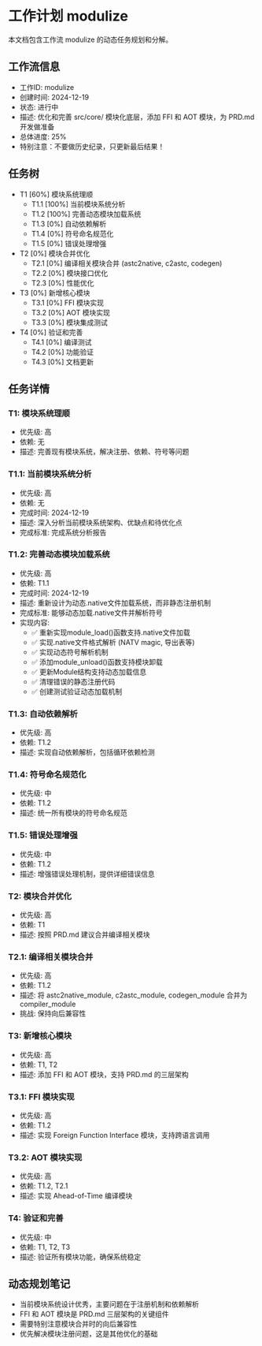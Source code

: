 # 工作计划 modulize

本文档包含工作流 modulize 的动态任务规划和分解。

## 工作流信息
- 工作ID: modulize
- 创建时间: 2024-12-19
- 状态: 进行中
- 描述: 优化和完善 src/core/ 模块化底层，添加 FFI 和 AOT 模块，为 PRD.md 开发做准备
- 总体进度: 25%
- 特别注意：不要做历史纪录，只更新最后结果！

## 任务树

- T1 [60%] 模块系统理顺
  - T1.1 [100%] 当前模块系统分析
  - T1.2 [100%] 完善动态模块加载系统
  - T1.3 [0%] 自动依赖解析
  - T1.4 [0%] 符号命名规范化
  - T1.5 [0%] 错误处理增强
- T2 [0%] 模块合并优化
  - T2.1 [0%] 编译相关模块合并 (astc2native, c2astc, codegen)
  - T2.2 [0%] 模块接口优化
  - T2.3 [0%] 性能优化
- T3 [0%] 新增核心模块
  - T3.1 [0%] FFI 模块实现
  - T3.2 [0%] AOT 模块实现
  - T3.3 [0%] 模块集成测试
- T4 [0%] 验证和完善
  - T4.1 [0%] 编译测试
  - T4.2 [0%] 功能验证
  - T4.3 [0%] 文档更新

## 任务详情

### T1: 模块系统理顺
- 优先级: 高
- 依赖: 无
- 描述: 完善现有模块系统，解决注册、依赖、符号等问题

### T1.1: 当前模块系统分析
- 优先级: 高
- 依赖: 无
- 完成时间: 2024-12-19
- 描述: 深入分析当前模块系统架构、优缺点和待优化点
- 完成标准: 完成系统分析报告

### T1.2: 完善动态模块加载系统
- 优先级: 高
- 依赖: T1.1
- 完成时间: 2024-12-19
- 描述: 重新设计为动态.native文件加载系统，而非静态注册机制
- 完成标准: 能够动态加载.native文件并解析符号
- 实现内容:
  - ✅ 重新实现module_load()函数支持.native文件加载
  - ✅ 实现.native文件格式解析 (NATV magic, 导出表等)
  - ✅ 实现动态符号解析机制
  - ✅ 添加module_unload()函数支持模块卸载
  - ✅ 更新Module结构支持动态加载信息
  - ✅ 清理错误的静态注册代码
  - ✅ 创建测试验证动态加载机制

### T1.3: 自动依赖解析
- 优先级: 高
- 依赖: T1.2
- 描述: 实现自动依赖解析，包括循环依赖检测

### T1.4: 符号命名规范化
- 优先级: 中
- 依赖: T1.2
- 描述: 统一所有模块的符号命名规范

### T1.5: 错误处理增强
- 优先级: 中
- 依赖: T1.2
- 描述: 增强错误处理机制，提供详细错误信息

### T2: 模块合并优化
- 优先级: 高
- 依赖: T1
- 描述: 按照 PRD.md 建议合并编译相关模块

### T2.1: 编译相关模块合并
- 优先级: 高
- 依赖: T1.2
- 描述: 将 astc2native_module, c2astc_module, codegen_module 合并为 compiler_module
- 挑战: 保持向后兼容性

### T3: 新增核心模块
- 优先级: 高
- 依赖: T1, T2
- 描述: 添加 FFI 和 AOT 模块，支持 PRD.md 的三层架构

### T3.1: FFI 模块实现
- 优先级: 高
- 依赖: T1.2
- 描述: 实现 Foreign Function Interface 模块，支持跨语言调用

### T3.2: AOT 模块实现
- 优先级: 高
- 依赖: T1.2, T2.1
- 描述: 实现 Ahead-of-Time 编译模块

### T4: 验证和完善
- 优先级: 中
- 依赖: T1, T2, T3
- 描述: 验证所有模块功能，确保系统稳定

## 动态规划笔记

- 当前模块系统设计优秀，主要问题在于注册机制和依赖解析
- FFI 和 AOT 模块是 PRD.md 三层架构的关键组件
- 需要特别注意模块合并时的向后兼容性
- 优先解决模块注册问题，这是其他优化的基础 
